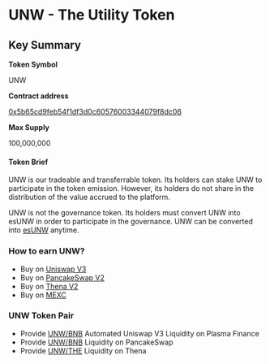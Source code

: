 # UNW - The Utility Token

## Key Summary

**Token Symbol**

UNW

**Contract address**

[0x5b65cd9feb54f1df3d0c60576003344079f8dc06](https://bscscan.com/token/0x5b65cd9feb54f1df3d0c60576003344079f8dc06)

**Max Supply**

100,000,000

#### Token Brief

UNW is our tradeable and transferrable token. Its holders can stake UNW to participate in the token emission. However, its holders do not share in the distribution of the value accrued to the platform.

UNW is not the governance token. Its holders must convert UNW into esUNW in order to participate in the governance. UNW can be converted into [esUNW](esunw-the-governance-token.md) anytime.

### How to earn UNW?

* Buy on [Uniswap V3](https://app.uniswap.org/#/swap?inputCurrency=0x55d398326f99059ff775485246999027b3197955\&outputCurrency=0x5b65cd9feb54f1df3d0c60576003344079f8dc06\&exactAmount=1)
* Buy on [PancakeSwap V2](https://pancakeswap.finance/swap?inputCurrency=BNB\&outputCurrency=0x5b65cd9feb54F1Df3D0C60576003344079f8Dc06)
* Buy on [Thena V2](https://thena.fi/swap?inputCurrency=BNB\&outputCurrency=0x5b65cd9feb54f1df3d0c60576003344079f8dc06)
* Buy on [MEXC](https://www.mexc.com/exchange/UNW\_USDT)

### UNW Token Pair

* Provide [UNW/BNB](https://apy.plasma.finance/#/quadrat/0x55add8FA60a106b6E2271c8b9Fea792678c5d467?ch=56) Automated Uniswap V3 Liquidity on Plasma Finance
* Provide [UNW/BNB](https://pancakeswap.finance/add/0x5b65cd9feb54f1df3d0c60576003344079f8dc06?chain=bsc) Liquidity on PancakeSwap
* Provide [UNW/THE](https://thena.fi/liquidity/manage/0xd714206a7D63F5a2d613064815995E9CC7061988) Liquidity on Thena
